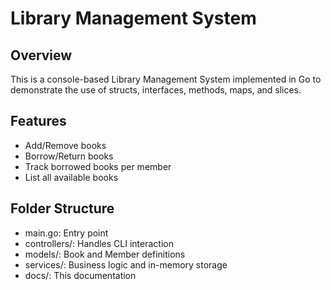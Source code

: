 # Library Management System

## Overview
This is a console-based Library Management System implemented in Go to demonstrate the use of structs, interfaces, methods, maps, and slices.

## Features
- Add/Remove books
- Borrow/Return books
- Track borrowed books per member
- List all available books

## Folder Structure
- main.go: Entry point
- controllers/: Handles CLI interaction
- models/: Book and Member definitions
- services/: Business logic and in-memory storage
- docs/: This documentation
